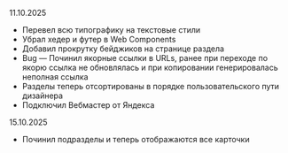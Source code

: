 11.10.2025
- Перевел всю типографику на текстовые стили
- Убрал хедер и футер в Web Components
- Добавил прокрутку бейджиков на странице раздела
- Bug — Починил якорные ссылки в URLs, ранее при переходе по якорю ссылка не обновлялась и при копировании генерировалась неполная ссылка
- Разделы теперь отсортированы в порядке пользовательского пути дизайнера
- Подключил Вебмастер от Яндекса

15.10.2025
- Починил подразделы и теперь отображаются все карточки